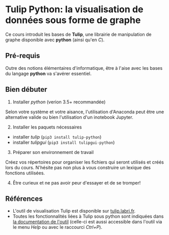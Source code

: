 # Tulip Python: la visualisation de données sous forme de graphe

Ce cours introduit les bases de **Tulip**, une librairie de manipulation de graphe disponible avec **python** (ainsi qu'en *C*).

## Pré-requis

Outre des notions élémentaires d'informatique, être à l'aise avec les bases du langage **python** va s'avérer essentiel.

## Bien débuter

1. Installer *python* (verion 3.5+ recommandée)

Selon votre système et votre aisance, l'utilisation d'Anaconda peut être une alternative valide ou bien l'utilisation d'un inotebook Jupyter.

2. Installer les paquets nécessaires

* installer *tulip* (`pip3 install tulip-python`)
* installer *tulipgui* (`pip3 install tulipgui-python`)

3. Préparer son environnement de travail

Créez vos répertoires pour organiser les fichiers qui seront utilisés et créés lors du cours. N'hésite pas non plus à vous construire un lexique des fonctions utilisées.

4. Être curieux et ne pas avoir peur d'essayer et de se tromper!

## Références

* L'outil de visualisation Tulip est disponible sur [tulip.labri.fr](https://tulip.labri.fr/).
* Toutes les fonctionnalités liées à Tulip sous python sont indiquées dans [la documentation de l'outil](https://tulip.labri.fr/Documentation/current/tulip-dev/html/index.html) (celle-ci est aussi accessible dans l'outil via le menu *Help* ou avec le raccourci *Ctrl+P*).

